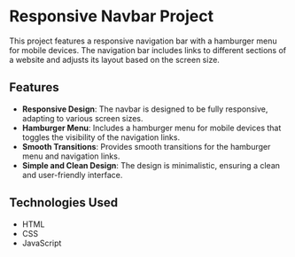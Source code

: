 # Responsive Navbar Project

This project features a responsive navigation bar with a hamburger menu for mobile devices. The navigation bar includes links to different sections of a website and adjusts its layout based on the screen size.

## Features

- **Responsive Design**: The navbar is designed to be fully responsive, adapting to various screen sizes.
- **Hamburger Menu**: Includes a hamburger menu for mobile devices that toggles the visibility of the navigation links.
- **Smooth Transitions**: Provides smooth transitions for the hamburger menu and navigation links.
- **Simple and Clean Design**: The design is minimalistic, ensuring a clean and user-friendly interface.

## Technologies Used

- HTML
- CSS
- JavaScript
